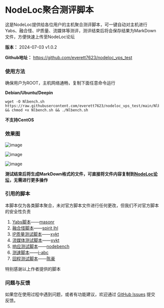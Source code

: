 # NodeLoc聚合测评脚本

这是NodeLoc提供给各位用户的主机聚合测评脚本，可一键自动对主机进行Yabs、融合怪、IP质量、流媒体等测评，测评结束后将会保存结果为MarkDown文件，方便快速上传至NodeLoc论坛

**版本：** 2024-07-03 v1.0.2

**Github地址：** https://github.com/everett7623/nodeloc_vps_test

### 使用方法
确保用户为ROOT，主机网络通畅，复制下面任意命令运行

**Debian/Ubuntu/Deepin**
```
wget -O Nlbench.sh https://raw.githubusercontent.com/everett7623/nodeloc_vps_test/main/Nlbench.sh && chmod +x Nlbench.sh && ./Nlbench.sh
```
**不支持CentOS**

### 效果图
![image](https://s.rmimg.com/2024/07/03/568e9f492ca50cd0af4cce8b88a6f156.png)

![image](https://s.rmimg.com/2024/07/03/b13a1c30c5ad58d6ad56c8ce0cdbb43c.png)

![image](https://s.rmimg.com/2024/07/03/40fa7d2f292b798199ef2b58d25e624b.png)

**测试结束后将生成MarkDown格式的文件，可直接将文件内容复制到[NodeLoc论坛](https://www.nodeloc.com/)，无需进行更多操作**

### 引用的脚本
本脚本仅为各类脚本聚合，未对官方脚本文件进行任何更改，但我们不对官方脚本的安全性负责

1. [Yabs脚本](https://yabs.sh)——[masonr](https://github.com/masonr)
2. [融合怪脚本](https://gitlab.com/spiritysdx/za/-/raw/main/ecs.sh)——[spirit lhl](https://gitlab.com/spiritysdx)
3. [IP质量测试脚本](https://IP.Check.Place)——[xykt](https://github.com/xykt/)
4. [流媒体测试脚本](https://media.ispvps.com)——[xykt](https://github.com/xykt/)
5. [响应测试脚本](https://nodebench.mereith.com/scripts/curltime.sh)——[nodebench](https://nodebench.mereith.com)
6. [测速脚本](https://bash.icu/speedtest)——[i-abc](https://github.com/i-abc)
7. [回程测试脚本](https://raw.githubusercontent.com/Chennhaoo/Shell_Bash/master/AutoTrace.sh)——[陈豪](https://github.com/Chennhaoo/)

特别感谢以上作者提供的脚本

### 问题与反馈
如果您在使用过程中遇到问题，或者有功能建议，欢迎通过 [GitHub Issues](https://github.com/everett7623/nodeloc_vps_test/issues) 提交反馈。
